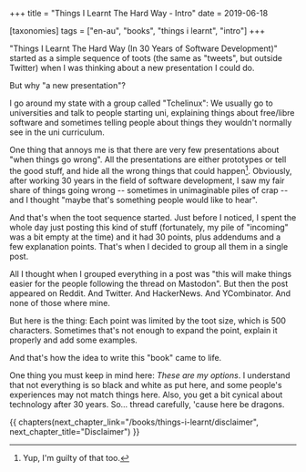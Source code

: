 +++
title = "Things I Learnt The Hard Way - Intro"
date = 2019-06-18

[taxonomies]
tags = ["en-au", "books", "things i learnt", "intro"]
+++

"Things I Learnt The Hard Way (In 30 Years of Software Development)" started
as a simple sequence of toots (the same as "tweets", but outside Twitter) when
I was thinking about a new presentation I could do.

But why "a new presentation"?

<!-- more -->

I go around my state with a group called "Tchelinux": We usually go to
universities and talk to people starting uni, explaining things about
free/libre software and sometimes telling people about things they wouldn't
normally see in the uni curriculum.

One thing that annoys me is that there are very few presentations about "when
things go wrong". All the presentations are either prototypes or tell the good
stuff, and hide all the wrong things that could happen[^1]. Obviously, after
working 30 years in the field of software development, I saw my fair share of
things going wrong -- sometimes in unimaginable piles of crap -- and I thought
"maybe that's something people would like to hear".

And that's when the toot sequence started. Just before I noticed, I spent the
whole day just posting this kind of stuff (fortunately, my pile of "incoming"
was a bit empty at the time) and it had 30 points, plus addendums and a few
explanation points. That's when I decided to group all them in a single post.

All I thought when I grouped everything in a post was "this will make things
easier for the people following the thread on Mastodon". But then the post
appeared on Reddit. And Twitter. And HackerNews. And YCombinator. And none of
those where mine.

But here is the thing: Each point was limited by the toot size, which is 500
characters. Sometimes that's not enough to expand the point, explain it
properly and add some examples.

And that's how the idea to write this "book" came to life.

One thing you must keep in mind here: *These are my options*. I understand
that not everything is so black and white as put here, and some people's
experiences may not match things here. Also, you get a bit cynical about
technology after 30 years. So... thread carefully, 'cause here be dragons.

[^1]: Yup, I'm guilty of that too.

{{ chapters(next_chapter_link="/books/things-i-learnt/disclaimer", next_chapter_title="Disclaimer") }}
